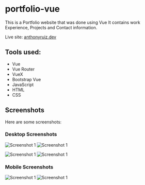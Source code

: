 # portfolio-vue

This is a Portfolio website that was done using Vue
It contains work Experience, Projects and Contact information. 

Live site: 
[anthonyruiz.dev](https://anthony-ruiz.github.io/portfolio/)


## Tools used:
* Vue
* Vue Router
* VueX
* Bootstrap Vue
* JavaScript
* HTML
* CSS


## Screenshots

Here are some screenshots:

### Desktop Screenshots

![Screenshot 1](https://i.imgur.com/aMIIA2s.png "Landing Page")
![Screenshot 1](https://i.imgur.com/gdWgapv.png "About Me")

![Screenshot 1](https://i.imgur.com/OsTssUE.png "Work Experience Details 1")
![Screenshot 1](https://i.imgur.com/6aP7M4n.png "Work Experience Details 2")

### Mobile Screenshots

![Screenshot 1](https://i.imgur.com/0dynrqO.png "Mobile About Me")
![Screenshot 1](https://i.imgur.com/rr86f73.png "Mobile Work Details")



